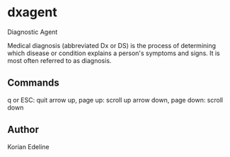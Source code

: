 # dxagent

Diagnostic Agent

Medical diagnosis (abbreviated Dx or DS) is the process of determining which disease
or condition explains a person's symptoms and signs. It is most often referred to as diagnosis.

## Commands

q or ESC: quit
arrow up, page up: scroll up
arrow down, page down: scroll down

## Author

Korian Edeline

